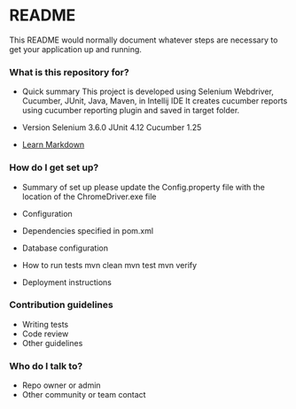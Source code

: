 # README #

This README would normally document whatever steps are necessary to get your application up and running.

### What is this repository for? ###

* Quick summary
  This project is developed using Selenium Webdriver, Cucumber, JUnit, Java, Maven, in Intellij IDE
  It creates cucumber reports using cucumber reporting plugin and saved in target folder.
  
* Version
	Selenium 3.6.0
	JUnit 4.12
	Cucumber 1.25

* [Learn Markdown](https://bitbucket.org/tutorials/markdowndemo)

### How do I get set up? ###

* Summary of set up
	please update the Config.property file with the location of the ChromeDriver.exe file
	
* Configuration

* Dependencies
  specified in pom.xml

* Database configuration
* How to run tests
	mvn clean
	mvn test
	mvn verify
	
* Deployment instructions

### Contribution guidelines ###

* Writing tests
* Code review
* Other guidelines

### Who do I talk to? ###

* Repo owner or admin
* Other community or team contact